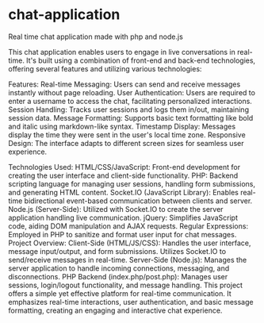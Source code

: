 # chat-application
Real time chat application made with php and node.js

This chat application enables users to engage in live conversations in real-time. It's built using a combination of front-end and back-end technologies, offering several features and utilizing various technologies:

Features:
Real-time Messaging: Users can send and receive messages instantly without page reloading.
User Authentication: Users are required to enter a username to access the chat, facilitating personalized interactions.
Session Handling: Tracks user sessions and logs them in/out, maintaining session data.
Message Formatting: Supports basic text formatting like bold and italic using markdown-like syntax.
Timestamp Display: Messages display the time they were sent in the user's local time zone.
Responsive Design: The interface adapts to different screen sizes for seamless user experience.


Technologies Used:
HTML/CSS/JavaScript: Front-end development for creating the user interface and client-side functionality.
PHP: Backend scripting language for managing user sessions, handling form submissions, and generating HTML content.
Socket.IO (JavaScript Library): Enables real-time bidirectional event-based communication between clients and server.
Node.js (Server-Side): Utilized with Socket.IO to create the server application handling live communication.
jQuery: Simplifies JavaScript code, aiding DOM manipulation and AJAX requests.
Regular Expressions: Employed in PHP to sanitize and format user input for chat messages.
Project Overview:
Client-Side (HTML/JS/CSS): Handles the user interface, message input/output, and form submissions. Utilizes Socket.IO to send/receive messages in real-time.
Server-Side (Node.js): Manages the server application to handle incoming connections, messaging, and disconnections.
PHP Backend (index.php/post.php): Manages user sessions, login/logout functionality, and message handling.
This project offers a simple yet effective platform for real-time communication. It emphasizes real-time interactions, user authentication, and basic message formatting, creating an engaging and interactive chat experience.
